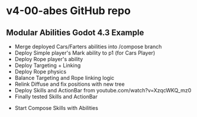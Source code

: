 # v4-00-abes GitHub repo 
## Modular Abilities Godot 4.3 Example
- Merge deployed Cars/Farters abilities into /compose branch
- Deploy Simple player's Mark ability to p1 (for Cars Player)
- Deploy Rope player's ability
- Deploy Targeting + Linking
- Deploy Rope physics
- Balance Targeting and Rope linking logic
- Relink Diffuse and fix positions with new tree
- Deploy Skills and ActionBar from youtube.com/watch?v=XzqcWKQ_mz0
- Finally tested Skills and ActionBar
* Start Compose Skills with Abilities
